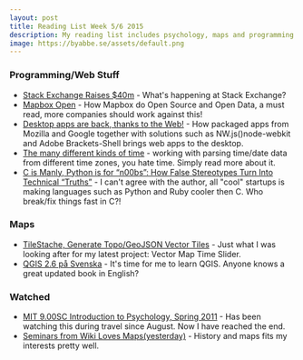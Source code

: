 ```yaml
---
layout: post
title: Reading List Week 5/6 2015
description: My reading list includes psychology, maps and programming.
image: https://byabbe.se/assets/default.png
---
```


### Programming/Web Stuff

 - [Stack Exchange Raises $40m](http://www.joelonsoftware.com/items/2015/01/20.html) - What's happening at Stack Exchange?
 - [Mapbox Open](https://www.mapbox.com/about/open/) - How Mapbox do Open Source and Open Data, a must read, more companies should work against this!
 - [Desktop apps are back, thanks to the Web!](https://medium.com/dev-rocket/desktop-apps-are-back-thanks-to-the-web-767f30c333a1) - How packaged apps from Mozilla and Google together with solutions such as NW.js()node-webkit and Adobe Brackets-Shell brings web apps to the desktop.
 - [The many different kinds of time](http://spiff.rit.edu/classes/phys445/lectures/time/time.html) - working with parsing time/date data from different time zones, you hate time. Simply read more about it.
 - [C is Manly, Python is for “n00bs”: How False Stereotypes Turn Into Technical “Truths”](https://modelviewculture.com/pieces/c-is-manly-python-is-for-n00bs-how-false-stereotypes-turn-into-technical-truths) - I can't agree with the author, all "cool" startups is making languages such as Python and Ruby cooler then C. Who break/fix things fast in C?!

### Maps

 - [TileStache, Generate Topo/GeoJSON Vector Tiles](http://mattmakesmaps.com/blog/2013/10/09/tilestache-rendering-topojson/) - Just what I was looking after for my latest project: Vector Map Time Slider.
 - [QGIS 2.6 på Svenska](https://geosupportsystem.wordpress.com/2014/12/29/qgis-2-6-pa-svenska-ladda-hem-gratis/) - It's time for me to learn QGIS. Anyone knows a great updated book in English?

### Watched

 - [MIT 9.00SC Introduction to Psychology, Spring 2011](https://www.youtube.com/playlist?list=PL44ABC9278E2EE706) - Has been watching this during travel since August. Now I have reached the end.
 - [Seminars from Wiki Loves Maps(yesterday)](http://wikilovesmaps.wikimedia.fi/program/) - History and maps fits my interests pretty well.
 